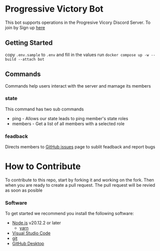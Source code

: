 # Progressive Victory Bot
This bot supports operations in the Progresive Vicory Discord Server. To join by Sign up [here](https://www.progressivevictory.win/volunteer)

## Getting Started
copy `.env.sample` to `.env` and fill in the values
run `docker compose up -w --build --attach bot`

## Commands
Commands help users interact with the server and mamage its members
### state
This command has two sub commands
 - ping - Allows our state leads to ping member's state roles
 - members - Get a list of all members with a selected role
 ### feadback
 Directs members to [GitHub issues](https://github.com/Progressive-Victory/crm-bot/issues) page to sublit feadback and report bugs

# How to Contribute
To contribute to this repo, start by forking it and working on the fork. Then when you are ready to create a pull request. The  pull request will be revied as soon as posible

### Software
To get started we recommend you install the following software:

- [Node.js](https://nodejs.org/en/download) v20.12.2 or later
  - [yarn](https://yarnpkg.com/getting-started/install)
- [Visual Studio Code](https://code.visualstudio.com/)
- [git](https://git-scm.com/downloads)
- [GitHub Desktop](https://desktop.github.com/)


